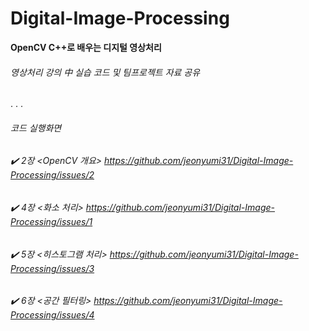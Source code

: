 # Digital-Image-Processing

**OpenCV C++로 배우는 디지털 영상처리**

###### 영상처리 강의 中 실습 코드 및 팀프로젝트 자료 공유

.
.
.
###### 코드 실행화면
###### :heavy_check_mark: 2장 <OpenCV 개요> https://github.com/jeonyumi31/Digital-Image-Processing/issues/2
###### :heavy_check_mark: 4장 <화소 처리> https://github.com/jeonyumi31/Digital-Image-Processing/issues/1
###### :heavy_check_mark: 5장 <히스토그램 처리> https://github.com/jeonyumi31/Digital-Image-Processing/issues/3
###### :heavy_check_mark: 6장 <공간 필터링> https://github.com/jeonyumi31/Digital-Image-Processing/issues/4
